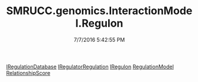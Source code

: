 ﻿---
title: SMRUCC.genomics.InteractionModel.Regulon
date: 7/7/2016 5:42:55 PM
---

[IRegulationDatabase](T-SMRUCC.genomics.InteractionModel.Regulon.IRegulationDatabase.html)
[IRegulatorRegulation](T-SMRUCC.genomics.InteractionModel.Regulon.IRegulatorRegulation.html)
[IRegulon](T-SMRUCC.genomics.InteractionModel.Regulon.IRegulon.html)
[RegulationModel](T-SMRUCC.genomics.InteractionModel.Regulon.RegulationModel.html)
[RelationshipScore](T-SMRUCC.genomics.InteractionModel.Regulon.RelationshipScore.html)

